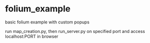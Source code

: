 # folium_example
basic folium example with custom popups

run map_creation.py, then run_server.py on specified port and access localhost:PORT in browser
